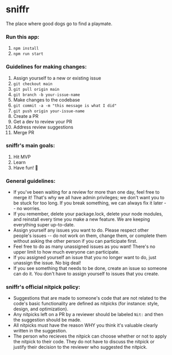# sniffr

The place where good dogs go to find a playmate.

### Run this app:

1. `npm install`
2. `npm run start`

### Guidelines for making changes:

1. Assign yourself to a new or existing issue
2. `git checkout main`
3. `git pull origin main`
4. `git branch -b your-issue-name`
5. Make changes to the codebase
6. `git commit -a -m "this message is what I did"`
7. `git push origin your-issue-name`
8. Create a PR
9. Get a dev to review your PR
10. Address review suggestions
11. Merge PR

### sniffr's main goals:

1. Hit MVP
2. Learn
3. Have fun! 🥳

### General guidelines:

- If you've been waiting for a review for more than one day, feel free to merge it! That's why we all have admin privileges; we don't want you to be stuck for too long. If you break something, we can always fix it later -- no worries.
- If you remember, delete your package.lock, delete your node modules, and reinstall every time you make a new feature. We are keeping everything super up-to-date.
- Assign yourself any issues you want to do. Please respect other people's issues -- do not work on them, change them, or complete them without asking the other person if you can participate first.
- Feel free to do as many unassigned issues as you want! There's no upper limit to how much everyone can participate.
- If you assigned yourself an issue that you no longer want to do, just unassign the issue. No big deal!
- If you see something that needs to be done, create an issue so someone can do it. You don't have to assign yourself to issues that you create.

### sniffr's official nitpick policy:

- Suggestions that are made to someone's code that are not related to the code's basic functionality are defined as nitpicks (for instance: style, design, and optimization).
- Any nitpicks left on a PR by a reviewer should be labeled `Nit:` and then the suggestion should be made.
- All nitpicks must have the reason WHY you think it's valuable clearly written in the suggestion.
- The person who recieves the nitpick can choose whether or not to apply the nitpick to their code. They do not have to discuss the nitpick or justify their decision to the reviewer who suggested the nitpick.
